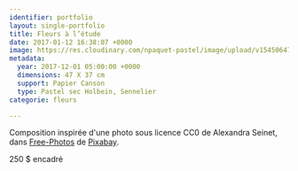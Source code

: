 ```yaml
---
identifier: portfolio
layout: single-portfolio
title: Fleurs à l’étude
date: 2017-01-12 16:38:07 +0000
image: https://res.cloudinary.com/npaquet-pastel/image/upload/v1545064720/DSC04141-3.jpg
metadata:
  year: 2017-12-01 05:00:00 +0000
  dimensions: 47 X 37 cm
  support: Papier Canson
  type: Pastel sec Holbein, Sennelier
categorie: fleurs

---
```

Composition inspirée d'une photo sous licence CC0 de Alexandra Seinet, dans [Free-Photos](https://pixabay.com/fr/users/Free-Photos-242387/?utm_source=link-attribution&utm_medium=referral&utm_campaign=image&utm_content=828564) de [Pixabay](https://pixabay.com/fr/?utm_source=link-attribution&utm_medium=referral&utm_campaign=image&utm_content=828564).

250 $ encadré